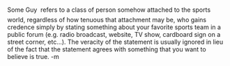 Some Guy &#0153; refers to a class of person somehow attached to the sports world, regardless of how tenuous that attachment may be, who gains credence simply by stating something about your favorite sports team in a public forum (e.g. radio broadcast, website, TV show, cardboard sign on a street corner, etc...).  The veracity of the statement is usually ignored in lieu of the fact that the statement agrees with something that you want to believe is true.
-m
